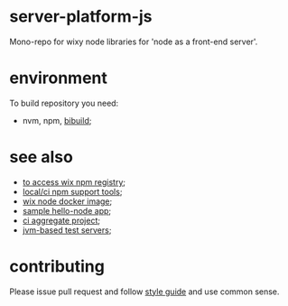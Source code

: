 # server-platform-js

Mono-repo for wixy node libraries for 'node as a front-end server'.

# environment

To build repository you need:
 - nvm, npm, [bibuild](https://github.com/wix/wnpm/tree/master/wnpm-dev);

# see also

 - [to access wix npm registry](http://kb.wixpress.com/pages/viewpage.action?title=Using+private+npm+registry&spaceKey=dashboard);
 - [local/ci npm support tools](https://github.com/wix/wnpm);
 - [wix node docker image](https://github.com/wix/wix-node-docker-base);
 - [sample hello-node app](https://github.com/wix/hello-node);
 - [ci aggregate project](https://github.com/wix/server-platform-js-ci);
 - [jvm-based test servers](https://github.com/wix/server-platform-js-jvm);

# contributing

Please issue pull request and follow [style guide](STYLE.md) and use common sense.

